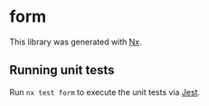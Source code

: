 # form

This library was generated with [Nx](https://nx.dev).

## Running unit tests

Run `nx test form` to execute the unit tests via [Jest](https://jestjs.io).

